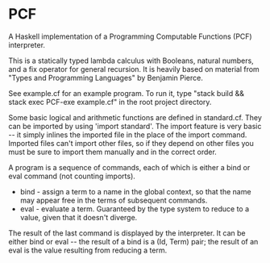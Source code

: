 # PCF
A Haskell implementation of a Programming Computable Functions (PCF) interpreter.

This is a statically typed lambda calculus with Booleans, natural numbers, and a fix operator for general recursion. It is heavily based on material from "Types and Programming Languages" by Benjamin Pierce.

See example.cf for an example program. To run it, type "stack build && stack exec PCF-exe example.cf" in the root project directory.

Some basic logical and arithmetic functions are defined in standard.cf. They can be imported by using 'import standard'. The import feature is very basic -- it simply inlines the imported file in the place of the import command. Imported files can't import other files, so if they depend on other files you must be sure to import them manually and in the correct order.

A program is a sequence of commands, each of which is either a bind or eval command (not counting imports).
* bind - assign a term to a name in the global context, so that the name may appear free in the terms of subsequent commands.
* eval - evaluate a term. Guaranteed by the type system to reduce to a value, given that it doesn't diverge.

The result of the last command is displayed by the interpreter. It can be either bind or eval -- the result of a bind is a (Id, Term) pair; the result of an eval is the value resulting from reducing a term.
